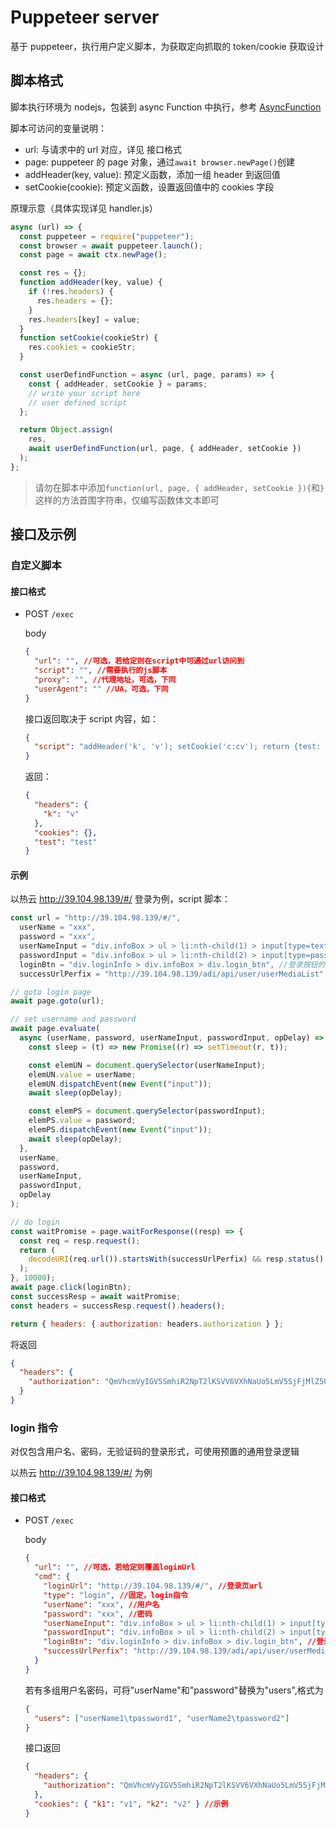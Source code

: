 # Puppeteer server

基于 puppeteer，执行用户定义脚本，为获取定向抓取的 token/cookie 获取设计

## 脚本格式

脚本执行环境为 nodejs，包装到 async Function 中执行，参考 [AsyncFunction](https://developer.mozilla.org/en-US/docs/Web/JavaScript/Reference/Global_Objects/AsyncFunction)

脚本可访问的变量说明：

- url: 与请求中的 url 对应，详见 接口格式
- page: puppeteer 的 page 对象，通过`await browser.newPage()`创建
- addHeader(key, value): 预定义函数，添加一组 header 到返回值
- setCookie(cookie): 预定义函数，设置返回值中的 cookies 字段

原理示意（具体实现详见 handler.js）

```js
async (url) => {
  const puppeteer = require("puppeteer");
  const browser = await puppeteer.launch();
  const page = await ctx.newPage();

  const res = {};
  function addHeader(key, value) {
    if (!res.headers) {
      res.headers = {};
    }
    res.headers[key] = value;
  }
  function setCookie(cookieStr) {
    res.cookies = cookieStr;
  }

  const userDefindFunction = async (url, page, params) => {
    const { addHeader, setCookie } = params;
    // write your script here
    // user defined script
  };

  return Object.assign(
    res,
    await userDefindFunction(url, page, { addHeader, setCookie })
  );
};
```

> 请勿在脚本中添加`function(url, page, { addHeader, setCookie }){`和`}`这样的方法首围字符串，仅编写函数体文本即可

## 接口及示例

### 自定义脚本

#### 接口格式

- POST `/exec`

  body

  ```json
  {
    "url": "", //可选，若给定则在script中可通过url访问到
    "script": "", //需要执行的js脚本
    "proxy": "", //代理地址，可选，下同
    "userAgent": "" //UA，可选，下同
  }
  ```

  接口返回取决于 script 内容，如：

  ```json
  {
    "script": "addHeader('k', 'v'); setCookie('c:cv'); return {test: 'test'}"
  }
  ```

  返回：

  ```json
  {
    "headers": {
      "k": "v"
    },
    "cookies": {},
    "test": "test"
  }
  ```

#### 示例

以热云 http://39.104.98.139/#/ 登录为例，script 脚本：

```js
const url = "http://39.104.98.139/#/",
  userName = "xxx",
  password = "xxx",
  userNameInput = "div.infoBox > ul > li:nth-child(1) > input[type=text]", //用户名输入框的css selector
  passwordInput = "div.infoBox > ul > li:nth-child(2) > input[type=password]", //密码输入框的css selector
  loginBtn = "div.loginInfo > div.infoBox > div.login_btn", //登录按钮的css selector
  successUrlPerfix = "http://39.104.98.139/adi/api/user/userMediaList";

// goto login page
await page.goto(url);

// set username and password
await page.evaluate(
  async (userName, password, userNameInput, passwordInput, opDelay) => {
    const sleep = (t) => new Promise((r) => setTimeout(r, t));

    const elemUN = document.querySelector(userNameInput);
    elemUN.value = userName;
    elemUN.dispatchEvent(new Event("input"));
    await sleep(opDelay);

    const elemPS = document.querySelector(passwordInput);
    elemPS.value = password;
    elemPS.dispatchEvent(new Event("input"));
    await sleep(opDelay);
  },
  userName,
  password,
  userNameInput,
  passwordInput,
  opDelay
);

// do login
const waitPromise = page.waitForResponse((resp) => {
  const req = resp.request();
  return (
    decodeURI(req.url()).startsWith(successUrlPerfix) && resp.status() === 200
  );
}, 10000);
await page.click(loginBtn);
const successResp = await waitPromise;
const headers = successResp.request().headers();

return { headers: { authorization: headers.authorization } };
```

将返回

```json
{
  "headers": {
    "authorization": "QmVhcmVyIGV5SmhiR2NpT2lKSVV6VXhNaUo5LmV5SjFjMlZ5U1dRaU9qSTBOems1TENKMGIydGxiaUk2SWpBME1HRm1aakpoTFdGaU9EY3ROR0poWkMwNFpqZzRMV1V5Wmpoa05EVTFaVE5oTWlKOS5yb0wtNFc2Sm8wbERwNUlRNWVKSVBwMjV5VUp4V2VoRnJiY1JNX04tV0g0OFNSUnN2eEM4RmFkTHhJSGhjVmJjS2V4VnY0TW9pMWVsRHg3MEJwUzkxdw=="
  }
}
```

### login 指令

对仅包含用户名、密码，无验证码的登录形式，可使用预置的通用登录逻辑

以热云 http://39.104.98.139/#/ 为例

#### 接口格式

- POST `/exec`

  body

  ```json
  {
    "url": "", //可选，若给定则覆盖loginUrl
    "cmd": {
      "loginUrl": "http://39.104.98.139/#/", //登录页url
      "type": "login", //固定，login指令
      "userName": "xxx", //用户名
      "password": "xxx", //密码
      "userNameInput": "div.infoBox > ul > li:nth-child(1) > input[type=text]", //用户名输入框的css selector
      "passwordInput": "div.infoBox > ul > li:nth-child(2) > input[type=password]", //密码输入框的css selector
      "loginBtn": "div.loginInfo > div.infoBox > div.login_btn", //登录按钮的css selector
      "successUrlPerfix": "http://39.104.98.139/adi/api/user/userMediaList" //登录成功后跳转到的页面链接（前缀）
    }
  }
  ```

  若有多组用户名密码，可将"userName"和"password"替换为"users",格式为

  ```json
  {
    "users": ["userName1\tpassword1", "userName2\tpassword2"]
  }
  ```

  接口返回

  ```json
  {
    "headers": {
      "authorization": "QmVhcmVyIGV5SmhiR2NpT2lKSVV6VXhNaUo5LmV5SjFjMlZ5U1dRaU9qSTBOems1TENKMGIydGxiaUk2SWpBME1HRm1aakpoTFdGaU9EY3ROR0poWkMwNFpqZzRMV1V5Wmpoa05EVTFaVE5oTWlKOS5yb0wtNFc2Sm8wbERwNUlRNWVKSVBwMjV5VUp4V2VoRnJiY1JNX04tV0g0OFNSUnN2eEM4RmFkTHhJSGhjVmJjS2V4VnY0TW9pMWVsRHg3MEJwUzkxdw=="
    },
    "cookies": { "k1": "v1", "k2": "v2" } //示例
  }
  ```
